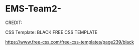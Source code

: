 # EMS-Team2-

CREDIT:

CSS Template:
BLACK FREE CSS TEMPLATE

https://www.free-css.com/free-css-templates/page239/black
